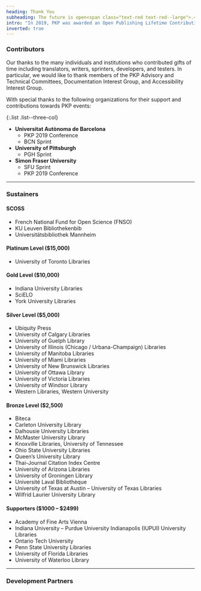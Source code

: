 ```yaml
---
heading: Thank You
subheading: The future is open<span class="text-red text-red--large">.</span>
intro: "In 2019, PKP was awarded an Open Publishing Lifetime Contribution Award by Coko's Open Publishing Awards. None of our work - past, present, and future - would be possible without the ongoing commitment and support of our community. For those who contributed in 2019-2020, we thank you."
inverted: true
---
```


### Contributors

Our thanks to the many individuals and institutions who contributed gifts of time including translators, writers, sprinters, developers, and testers. In particular, we would like to thank members of the PKP Advisory and Technical Committees, Documentation Interest Group, and Accessibility Interest Group.

With special thanks to the following organizations for their support and contributions towards PKP events:

{:.list .list--three-col}
- **Universitat Autònoma de Barcelona**
  - PKP 2019 Conference
  - BCN Sprint
- **University of Pittsburgh**
  - PGH Sprint
- **Simon Fraser University**
  - SFU Sprint
  - PKP 2019 Conference

---

### Sustainers

#### SCOSS

- French National Fund for Open Science (FNSO)
- KU Leuven Bibliothekenbib
- Universitätsbibliothek Mannheim

#### Platinum Level ($15,000)

- University of Toronto Libraries

#### Gold Level ($10,000)

- Indiana University Libraries
- SciELO
- York University Libraries

#### Silver Level ($5,000)

- Ubiquity Press
- University of Calgary Libraries
- University of Guelph Library
- University of Illinois (Chicago / Urbana-Champaign) Libraries
- University of Manitoba Libraries
- University of Miami Libraries
- University of New Brunswick Libraries
- University of Ottawa Library
- University of Victoria Libraries
- University of Windsor Library
- Western Libraries, Western University

#### Bronze Level ($2,500)

- Biteca
- Carleton University Library
- Dalhousie University Libraries
- McMaster University Library
- Knoxville Libraries, University of Tennessee
- Ohio State University Libraries
- Queen’s University Library
- Thai-Journal Citation Index Centre
- University of Arizona Libraries
- University of Groningen Library
- Université Laval Bibliothèque
- University of Texas at Austin – University of Texas Libraries
- Wilfrid Laurier University Library

#### Supporters ($1000 – $2499)

- Academy of Fine Arts Vienna
- Indiana University – Purdue University Indianapolis (IUPUI) University Libraries
- Ontario Tech University
- Penn State University Libraries
- University of Florida Libraries
- University of Waterloo Library

---

### Development Partners
